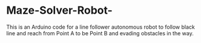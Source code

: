 # Maze-Solver-Robot-

This is an Arduino code for a line follower autonomous robot to follow black line and reach from Point A to be Point B and evading obstacles in the way.
